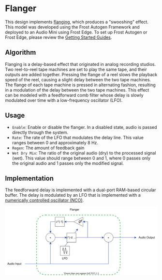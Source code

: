 # Flanger
This design implements [flanging](https://en.wikipedia.org/wiki/Flanging), which produces a "swooshing" effect. This model was developed using the Frost Autogen Framework and deployed to an Audio Mini using Frost Edge. To set up Frost Autogen or Frost Edge, please review the [Getting Started Guides](https://github.com/fpga-open-speech-tools/docs/tree/master/getting_started). 

## Algorithm
Flanging is a delay-based effect that originated in analog recording studios.
Two reel-to-reel tape machines are set to play the same tape, and their outputs are
added together. Pressing the flange of a reel slows the playback speed of the reel,
causing a slight delay between the two tape machines. The flange of each tape machine
is pressed in alternating fashion, resulting in a modulation of the delay between the
two tape machines. This effect can be modeled with a feedforward comb filter whose delay is slowly modulated over time with a low-frequency oscillator (LFO).

## Usage
 - `Enable`: Enable or disable the flanger. In a disabled state, audio is passed directly through the system.
 - `Rate`: The rate of the LFO that modulates the delay line. This value ranges between 0 and approximately 8 Hz.
 - `Regen`: The amount of feedback gain 
 - `Wet Dry Mix`: The ratio of the original audio (dry) to the processed signal (wet). This value should range between 0 and 1, where 0 passes only the original audio and 1 passes only the modified signal.
 
## Implementation
The feedforward delay is implemented with a dual-port RAM-based circular buffer. The delay is modulated by an LFO that is implemented with a [numerically controlled oscillator (NCO)](https://en.wikipedia.org/wiki/Numerically-controlled_oscillator).

<p align="center">
  <img src="flanger.svg" />
</p>
